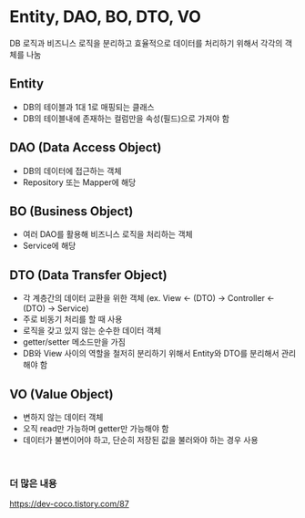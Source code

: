 # Entity, DAO, BO, DTO, VO
DB 로직과 비즈니스 로직을 분리하고 효율적으로 데이터를 처리하기 위해서 각각의 객체를 나눔

## Entity
- DB의 테이블과 1대 1로 매핑되는 클래스
- DB의 테이블내에 존재하는 컬럼만을 속성(필드)으로 가져야 함

## DAO (Data Access Object)
- DB의 데이터에 접근하는 객체
- Repository 또는 Mapper에 해당

## BO (Business Object) 
- 여러 DAO를 활용해 비즈니스 로직을 처리하는 객체
- Service에 해당

## DTO (Data Transfer Object)
- 각 계층간의 데이터 교환을 위한 객체 (ex. View <- (DTO) -> Controller <- (DTO) -> Service)
- 주로 비동기 처리를 할 때 사용
- 로직을 갖고 있지 않는 순수한 데이터 객체
- getter/setter 메소드만을 가짐
- DB와 View 사이의 역할을 철저히 분리하기 위해서 Entity와 DTO를 분리해서 관리해야 함 

## VO (Value Object)
- 변하지 않는 데이터 객체
- 오직 read만 가능하며 getter만 가능해야 함
- 데이터가 불변이어야 하고, 단순히 저장된 값을 불러와야 하는 경우 사용

<br>

### 더 많은 내용
https://dev-coco.tistory.com/87
